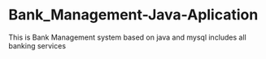 # Bank_Management-Java-Aplication
This is Bank Management system based on java and mysql includes all banking services
